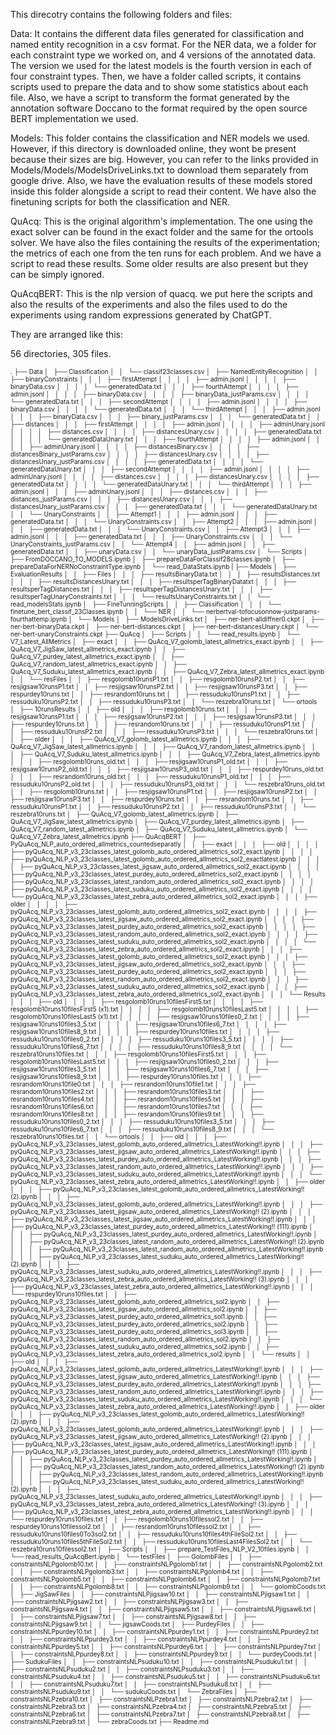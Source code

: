 This direcotry contains the following folders and files:

Data:
It contains the different data files generated for classification and named entity recognition in a csv format. For the NER data, we a folder
for each constraint type we worked on, and 4 versions of the annotated data. The version we used for the latest models is the fourth 
version in each of four constraint types. Then, we have a folder called scripts, it contains scripts used to prepare the data and to show
some statistics about each file. Also, we have a script to transform the format generated by the annotation software Doccano to the format
required by the open source BERT implementation we used.

Models:
This folder contains the classification and NER models we used. However, if this directory is downloaded online, they wont be present because
their sizes are big. However, you can refer to the links provided in Models/Models/ModelsDriveLinks.txt to download them separately from 
google drive. Also, we have the evaluation results of these models stored inside this folder alongside a script to read their content. We 
have also the finetuning scripts for both the classification and NER.


QuAcq:
This is the original algorithm's implementation. The one using the exact solver can be found in the exact folder and the same for the ortools solver. We have also the files containing the results of the experimentation; the metrics of each one from the ten runs for each problem. And we have a script to read these results. Some older results are also present but they can be simply ignored.

QuAcqBERT:
This is the nlp version of quacq. we put here the scripts and also the results of the experiments and also the files used to do the experiments using random expressions generated by ChatGPT.

They are arranged like this:

56 directories, 305 files. 

<font size="1">
.
├── Data
│   ├── Classification
│   │   └── classif23classes.csv
│   ├── NamedEntityRecognition
│   │   ├── binaryConstraints
│   │   │   ├── firstAttempt
│   │   │   │   ├── admin.jsonl
│   │   │   │   ├── binaryData.csv
│   │   │   │   └── generatedData.txt
│   │   │   ├── fourthAttempt
│   │   │   │   ├── admin.jsonl
│   │   │   │   ├── binaryData.csv
│   │   │   │   ├── binaryData_justParams.csv
│   │   │   │   └── generatedData.txt
│   │   │   ├── secondAttempt
│   │   │   │   ├── admin.jsonl
│   │   │   │   ├── binaryData.csv
│   │   │   │   └── generatedData.txt
│   │   │   └── thirdAttempt
│   │   │       ├── admin.jsonl
│   │   │       ├── binaryData.csv
│   │   │       ├── binary_justParams.csv
│   │   │       └── generatedData.txt
│   │   ├── distances
│   │   │   ├── firstAttempt
│   │   │   │   ├── admin.jsonl
│   │   │   │   ├── adminUnary.jsonl
│   │   │   │   ├── distances.csv
│   │   │   │   ├── distancesUnary.csv
│   │   │   │   ├── generatedData.txt
│   │   │   │   └── generatedDataUnary.txt
│   │   │   ├── fourthAttempt
│   │   │   │   ├── admin.jsonl
│   │   │   │   ├── adminUnary.jsonl
│   │   │   │   ├── distancesBinary.csv
│   │   │   │   ├── distancesBinary_justParams.csv
│   │   │   │   ├── distancesUnary.csv
│   │   │   │   ├── distancesUnary_justParams.csv
│   │   │   │   ├── generatedData.txt
│   │   │   │   └── generatedDataUnary.txt
│   │   │   ├── secondAttempt
│   │   │   │   ├── admin.jsonl
│   │   │   │   ├── adminUnary.jsonl
│   │   │   │   ├── distances.csv
│   │   │   │   ├── distancesUnary.csv
│   │   │   │   ├── generatedData.txt
│   │   │   │   └── generatedDataUnary.txt
│   │   │   └── thirdAttempt
│   │   │       ├── admin.jsonl
│   │   │       ├── adminUnary.jsonl
│   │   │       ├── distances.csv
│   │   │       ├── distances_justParams.csv
│   │   │       ├── distancesUnary.csv
│   │   │       ├── distancesUnary_justParams.csv
│   │   │       ├── generatedData.txt
│   │   │       └── generatedDataUnary.txt
│   │   └── UnaryConstraints
│   │       ├── Attempt1
│   │       │   ├── admin.jsonl
│   │       │   ├── generatedData.txt
│   │       │   └── UnaryConstraints.csv
│   │       ├── Attempt2
│   │       │   ├── admin.jsonl
│   │       │   ├── generatedData.txt
│   │       │   └── UnaryConstraints.csv
│   │       ├── Attempt3
│   │       │   ├── admin.jsonl
│   │       │   ├── generatedData.txt
│   │       │   ├── UnaryConstraints.csv
│   │       │   └── UnaryConstraints_justParams.csv
│   │       └── Attempt4
│   │           ├── admin.jsonl
│   │           ├── generatedData.txt
│   │           ├── unaryData.csv
│   │           └── unaryData_justParams.csv
│   └── Scripts
│       ├── FromDOCCANO_TO_MODELS.ipynb
│       ├── prepareDataForClassif28classes.ipynb
│       ├── prepareDataForNERNoConstraintType.ipynb
│       └── read_DataStats.ipynb
|
├── Models
│   ├── EvaluationResults
│   │   ├── Files
│   │   │   ├── resultsBinaryData.txt
│   │   │   ├── resultsDistances.txt
│   │   │   ├── resultsDistancesUnary.txt
│   │   │   ├── resultsperTagBinaryDatatxt
│   │   │   ├── resultsperTagDistances.txt
│   │   │   ├── resultsperTagDistancesUnary.txt
│   │   │   ├── resultsperTagUnaryConstraints.txt
│   │   │   └── resultsUnaryConstraints.txt
│   │   └── read_modelsStats.ipynb
│   ├── FineTunningScripts
│   │   ├── Classification
│   │   │   └── finetune_bert_classif_23Classes.ipynb
│   │   └── NER
│   │       └── nerbertval-tofocusonnow-justparams-fourthattemp.ipynb
│   └── Models
│       ├── ModelsDriveLinks.txt
│       ├── ner-bert-alldiffner0.ckpt
│       ├── ner-bert-binaryData.ckpt
│       ├── ner-bert-distances.ckpt
│       ├── ner-bert-distancesUnary.ckpt
│       └── ner-bert-unaryConstraints.ckpt
├── QuAcq
│   ├── Scripts
│   │   └── read_results.ipynb
│   └── V7_Latest_AllMetrics
│       ├── exact
│       │   ├── QuAcq_V7_golomb_latest_allmetrics_exact.ipynb
│       │   ├── QuAcq_V7_JigSaw_latest_allmetrics_exact.ipynb
│       │   ├── QuAcq_V7_purdey_latest_allmetrics_exact.ipynb
│       │   ├── QuAcq_V7_random_latest_allmetrics_exact.ipynb
│       │   ├── QuAcq_V7_Suduku_latest_allmetrics_exact.ipynb
│       │   ├── QuAcq_V7_Zebra_latest_allmetrics_exact.ipynb
│       │   └── resFiles
│       │       ├── resgolomb10runsP1.txt
│       │       ├── resgolomb10runsP2.txt
│       │       ├── resjigsaw10runsP1.txt
│       │       ├── resjigsaw10runsP2.txt
│       │       ├── resjigsaw10runsP3.txt
│       │       ├── respurdey10runs.txt
│       │       ├── resrandom10runs.txt
│       │       ├── ressuduku10runsP1.txt
│       │       ├── ressuduku10runsP2.txt
│       │       ├── ressuduku10runsP3.txt
│       │       └── reszebra10runs.txt
│       └── ortools
│           ├── 10runsResults
│           │   ├── old
│           │   │   ├── resgolomb10runs.txt
│           │   │   ├── resjigsaw10runsP1.txt
│           │   │   ├── resjigsaw10runsP2.txt
│           │   │   ├── resjigsaw10runsP3.txt
│           │   │   ├── respurdey10runs.txt
│           │   │   ├── resrandom10runs.txt
│           │   │   ├── ressuduku10runsP1.txt
│           │   │   ├── ressuduku10runsP2.txt
│           │   │   ├── ressuduku10runsP3.txt
│           │   │   └── reszebra10runs.txt
│           │   ├── older
│           │   │   ├── QuAcq_V7_golomb_latest_allmetrics.ipynb
│           │   │   ├── QuAcq_V7_JigSaw_latest_allmetrics.ipynb
│           │   │   ├── QuAcq_V7_random_latest_allmetrics.ipynb
│           │   │   ├── QuAcq_V7_Suduku_latest_allmetrics.ipynb
│           │   │   ├── QuAcq_V7_Zebra_latest_allmetrics.ipynb
│           │   │   ├── resgolomb10runs_old.txt
│           │   │   ├── resjigsaw10runsP1_old.txt
│           │   │   ├── resjigsaw10runsP2_old.txt
│           │   │   ├── resjigsaw10runsP3_old.txt
│           │   │   ├── respurdey10runs_old.txt
│           │   │   ├── resrandom10runs_old.txt
│           │   │   ├── ressuduku10runsP1_old.txt
│           │   │   ├── ressuduku10runsP2_old.txt
│           │   │   ├── ressuduku10runsP3_old.txt
│           │   │   └── reszebra10runs_old.txt
│           │   ├── resgolomb10runs.txt
│           │   ├── resjigsaw10runsP1.txt
│           │   ├── resjigsaw10runsP2.txt
│           │   ├── resjigsaw10runsP3.txt
│           │   ├── respurdey10runs.txt
│           │   ├── resrandom10runs.txt
│           │   ├── ressuduku10runsP1.txt
│           │   ├── ressuduku10runsP2.txt
│           │   ├── ressuduku10runsP3.txt
│           │   └── reszebra10runs.txt
│           ├── QuAcq_V7_golomb_latest_allmetrics.ipynb
│           ├── QuAcq_V7_JigSaw_latest_allmetrics.ipynb
│           ├── QuAcq_V7_purdey_latest_allmetrics.ipynb
│           ├── QuAcq_V7_random_latest_allmetrics.ipynb
│           ├── QuAcq_V7_Suduku_latest_allmetrics.ipynb
│           └── QuAcq_V7_Zebra_latest_allmetrics.ipynb
├── QuAcqBERT
│   ├── PyQuAcq_NLP_auto_ordered_allmetrics_countedseparatly
│   │   ├── exact
│   │   │   ├── old
│   │   │   │   ├── pyQuAcq_NLP_v3_23classes_latest_golomb_auto_ordered_allmetrics_sol2_exact.ipynb
│   │   │   │   ├── pyQuAcq_NLP_v3_23classes_latest_golomb_auto_ordered_allmetrics_sol2_exactlatest.ipynb
│   │   │   │   ├── pyQuAcq_NLP_v3_23classes_latest_jigsaw_auto_ordered_allmetrics_sol2_exact.ipynb
│   │   │   │   ├── pyQuAcq_NLP_v3_23classes_latest_purdey_auto_ordered_allmetrics_sol2_exact.ipynb
│   │   │   │   ├── pyQuAcq_NLP_v3_23classes_latest_random_auto_ordered_allmetrics_sol2_exact.ipynb
│   │   │   │   ├── pyQuAcq_NLP_v3_23classes_latest_suduku_auto_ordered_allmetrics_sol2_exact.ipynb
│   │   │   │   └── pyQuAcq_NLP_v3_23classes_latest_zebra_auto_ordered_allmetrics_sol2_exact.ipynb
│   │   │   ├── older
│   │   │   │   ├── pyQuAcq_NLP_v3_23classes_latest_golomb_auto_ordered_allmetrics_sol2_exact.ipynb
│   │   │   │   ├── pyQuAcq_NLP_v3_23classes_latest_jigsaw_auto_ordered_allmetrics_sol2_exact.ipynb
│   │   │   │   ├── pyQuAcq_NLP_v3_23classes_latest_purdey_auto_ordered_allmetrics_sol2_exact.ipynb
│   │   │   │   ├── pyQuAcq_NLP_v3_23classes_latest_random_auto_ordered_allmetrics_sol2_exact.ipynb
│   │   │   │   ├── pyQuAcq_NLP_v3_23classes_latest_suduku_auto_ordered_allmetrics_sol2_exact.ipynb
│   │   │   │   └── pyQuAcq_NLP_v3_23classes_latest_zebra_auto_ordered_allmetrics_sol2_exact.ipynb
│   │   │   ├── pyQuAcq_NLP_v3_23classes_latest_golomb_auto_ordered_allmetrics_sol2_exact.ipynb
│   │   │   ├── pyQuAcq_NLP_v3_23classes_latest_jigsaw_auto_ordered_allmetrics_sol2_exact.ipynb
│   │   │   ├── pyQuAcq_NLP_v3_23classes_latest_purdey_auto_ordered_allmetrics_sol2_exact.ipynb
│   │   │   ├── pyQuAcq_NLP_v3_23classes_latest_random_auto_ordered_allmetrics_sol2_exact.ipynb
│   │   │   ├── pyQuAcq_NLP_v3_23classes_latest_suduku_auto_ordered_allmetrics_sol2_exact.ipynb
│   │   │   ├── pyQuAcq_NLP_v3_23classes_latest_zebra_auto_ordered_allmetrics_sol2_exact.ipynb
│   │   │   └── Results
│   │   │       ├── old
│   │   │       │   ├── resgolomb10runs10filesFirst5.txt
│   │   │       │   ├── resgolomb10runs10filesFirst5 (x1).txt
│   │   │       │   ├── resgolomb10runs10filesLast5.txt
│   │   │       │   ├── resgolomb10runs10filesLast5 (x1).txt
│   │   │       │   ├── resjigsaw10runs10files0_2.txt
│   │   │       │   ├── resjigsaw10runs10files3_5.txt
│   │   │       │   ├── resjigsaw10runs10files6_7.txt
│   │   │       │   ├── resjigsaw10runs10files8_9.txt
│   │   │       │   ├── respurdey10runs10files.txt
│   │   │       │   ├── ressuduku10runs10files0_2.txt
│   │   │       │   ├── ressuduku10runs10files3_5.txt
│   │   │       │   ├── ressuduku10runs10files6_7.txt
│   │   │       │   ├── ressuduku10runs10files8_9.txt
│   │   │       │   └── reszebra10runs10files.txt
│   │   │       ├── resgolomb10runs10filesFirst5.txt
│   │   │       ├── resgolomb10runs10filesLast5.txt
│   │   │       ├── resjigsaw10runs10files0_2.txt
│   │   │       ├── resjigsaw10runs10files3_5.txt
│   │   │       ├── resjigsaw10runs10files6_7.txt
│   │   │       ├── resjigsaw10runs10files8_9.txt
│   │   │       ├── respurdey10runs10files.txt
│   │   │       ├── resrandom10runs10file0.txt
│   │   │       ├── resrandom10runs10file1.txt
│   │   │       ├── resrandom10runs10files2.txt
│   │   │       ├── resrandom10runs10files3.txt
│   │   │       ├── resrandom10runs10files4.txt
│   │   │       ├── resrandom10runs10files5.txt
│   │   │       ├── resrandom10runs10files6.txt
│   │   │       ├── resrandom10runs10files7.txt
│   │   │       ├── resrandom10runs10files8.txt
│   │   │       ├── resrandom10runs10files9.txt
│   │   │       ├── ressuduku10runs10files0_2.txt
│   │   │       ├── ressuduku10runs10files3_5.txt
│   │   │       ├── ressuduku10runs10files6_7.txt
│   │   │       ├── ressuduku10runs10files8_9.txt
│   │   │       └── reszebra10runs10files.txt
│   │   └── ortools
│   │       ├── old
│   │       │   ├── pyQuAcq_NLP_v3_23classes_latest_golomb_auto_ordered_allmetrics_LatestWorking!!.ipynb
│   │       │   ├── pyQuAcq_NLP_v3_23classes_latest_jigsaw_auto_ordered_allmetrics_LatestWorking!!.ipynb
│   │       │   ├── pyQuAcq_NLP_v3_23classes_latest_purdey_auto_ordered_allmetrics_LatestWorking!!.ipynb
│   │       │   ├── pyQuAcq_NLP_v3_23classes_latest_random_auto_ordered_allmetrics_LatestWorking!!.ipynb
│   │       │   ├── pyQuAcq_NLP_v3_23classes_latest_suduku_auto_ordered_allmetrics_LatestWorking!!.ipynb
│   │       │   └── pyQuAcq_NLP_v3_23classes_latest_zebra_auto_ordered_allmetrics_LatestWorking!!.ipynb
│   │       ├── older
│   │       │   ├── pyQuAcq_NLP_v3_23classes_latest_golomb_auto_ordered_allmetrics_LatestWorking!! (2).ipynb
│   │       │   ├── pyQuAcq_NLP_v3_23classes_latest_golomb_auto_ordered_allmetrics_LatestWorking!!.ipynb
│   │       │   ├── pyQuAcq_NLP_v3_23classes_latest_jigsaw_auto_ordered_allmetrics_LatestWorking!! (2).ipynb
│   │       │   ├── pyQuAcq_NLP_v3_23classes_latest_jigsaw_auto_ordered_allmetrics_LatestWorking!!.ipynb
│   │       │   ├── pyQuAcq_NLP_v3_23classes_latest_purdey_auto_ordered_allmetrics_LatestWorking!! (111).ipynb
│   │       │   ├── pyQuAcq_NLP_v3_23classes_latest_purdey_auto_ordered_allmetrics_LatestWorking!!.ipynb
│   │       │   ├── pyQuAcq_NLP_v3_23classes_latest_random_auto_ordered_allmetrics_LatestWorking!! (2).ipynb
│   │       │   ├── pyQuAcq_NLP_v3_23classes_latest_random_auto_ordered_allmetrics_LatestWorking!!.ipynb
│   │       │   ├── pyQuAcq_NLP_v3_23classes_latest_suduku_auto_ordered_allmetrics_LatestWorking!! (2).ipynb
│   │       │   ├── pyQuAcq_NLP_v3_23classes_latest_suduku_auto_ordered_allmetrics_LatestWorking!!.ipynb
│   │       │   ├── pyQuAcq_NLP_v3_23classes_latest_zebra_auto_ordered_allmetrics_LatestWorking!! (3).ipynb
│   │       │   ├── pyQuAcq_NLP_v3_23classes_latest_zebra_auto_ordered_allmetrics_LatestWorking!!.ipynb
│   │       │   └── respurdey10runs10files.txt
│   │       ├── pyQuAcq_NLP_v3_23classes_latest_golomb_auto_ordered_allmetrics_sol2.ipynb
│   │       ├── pyQuAcq_NLP_v3_23classes_latest_jigsaw_auto_ordered_allmetrics_sol2.ipynb
│   │       ├── pyQuAcq_NLP_v3_23classes_latest_purdey_auto_ordered_allmetrics_sol1.ipynb
│   │       ├── pyQuAcq_NLP_v3_23classes_latest_purdey_auto_ordered_allmetrics_sol2.ipynb
│   │       ├── pyQuAcq_NLP_v3_23classes_latest_purdey_auto_ordered_allmetrics_sol3.ipynb
│   │       ├── pyQuAcq_NLP_v3_23classes_latest_random_auto_ordered_allmetrics_sol2.ipynb
│   │       ├── pyQuAcq_NLP_v3_23classes_latest_suduku_auto_ordered_allmetrics_sol2.ipynb
│   │       ├── pyQuAcq_NLP_v3_23classes_latest_zebra_auto_ordered_allmetrics_sol2.ipynb
│   │       └── results
│   │           ├── old
│   │           │   ├── pyQuAcq_NLP_v3_23classes_latest_golomb_auto_ordered_allmetrics_LatestWorking!!.ipynb
│   │           │   ├── pyQuAcq_NLP_v3_23classes_latest_jigsaw_auto_ordered_allmetrics_LatestWorking!!.ipynb
│   │           │   ├── pyQuAcq_NLP_v3_23classes_latest_purdey_auto_ordered_allmetrics_LatestWorking!!.ipynb
│   │           │   ├── pyQuAcq_NLP_v3_23classes_latest_random_auto_ordered_allmetrics_LatestWorking!!.ipynb
│   │           │   ├── pyQuAcq_NLP_v3_23classes_latest_suduku_auto_ordered_allmetrics_LatestWorking!!.ipynb
│   │           │   └── pyQuAcq_NLP_v3_23classes_latest_zebra_auto_ordered_allmetrics_LatestWorking!!.ipynb
│   │           ├── older
│   │           │   ├── pyQuAcq_NLP_v3_23classes_latest_golomb_auto_ordered_allmetrics_LatestWorking!! (2).ipynb
│   │           │   ├── pyQuAcq_NLP_v3_23classes_latest_golomb_auto_ordered_allmetrics_LatestWorking!!.ipynb
│   │           │   ├── pyQuAcq_NLP_v3_23classes_latest_jigsaw_auto_ordered_allmetrics_LatestWorking!! (2).ipynb
│   │           │   ├── pyQuAcq_NLP_v3_23classes_latest_jigsaw_auto_ordered_allmetrics_LatestWorking!!.ipynb
│   │           │   ├── pyQuAcq_NLP_v3_23classes_latest_purdey_auto_ordered_allmetrics_LatestWorking!! (111).ipynb
│   │           │   ├── pyQuAcq_NLP_v3_23classes_latest_purdey_auto_ordered_allmetrics_LatestWorking!!.ipynb
│   │           │   ├── pyQuAcq_NLP_v3_23classes_latest_random_auto_ordered_allmetrics_LatestWorking!! (2).ipynb
│   │           │   ├── pyQuAcq_NLP_v3_23classes_latest_random_auto_ordered_allmetrics_LatestWorking!!.ipynb
│   │           │   ├── pyQuAcq_NLP_v3_23classes_latest_suduku_auto_ordered_allmetrics_LatestWorking!! (2).ipynb
│   │           │   ├── pyQuAcq_NLP_v3_23classes_latest_suduku_auto_ordered_allmetrics_LatestWorking!!.ipynb
│   │           │   ├── pyQuAcq_NLP_v3_23classes_latest_zebra_auto_ordered_allmetrics_LatestWorking!! (3).ipynb
│   │           │   ├── pyQuAcq_NLP_v3_23classes_latest_zebra_auto_ordered_allmetrics_LatestWorking!!.ipynb
│   │           │   └── respurdey10runs10files.txt
│   │           ├── resgolomb10runs10filessol2.txt
│   │           ├── respurdey10runs10filessol2.txt
│   │           ├── resrandom10runs10filessol2.txt
│   │           ├── ressuduku10runs10files0To3sol2.txt
│   │           ├── ressuduku10runs10files4thFileSol2.txt
│   │           ├── ressuduku10runs10files5thFileSol2.txt
│   │           ├── ressuduku10runs10filesLast4FilesSol2.txt
│   │           └── reszebra10runs10filessol2.txt
│   ├── Scripts
│   │   ├── prepare_TestFiles_NLP_V2_10files.ipynb
│   │   └── read_results_QuAcqBert.ipynb
│   └── testFiles
│       ├── GolombFiles
│       │   ├── constraintsNLPgolomb10.txt
│       │   ├── constraintsNLPgolomb1.txt
│       │   ├── constraintsNLPgolomb2.txt
│       │   ├── constraintsNLPgolomb3.txt
│       │   ├── constraintsNLPgolomb4.txt
│       │   ├── constraintsNLPgolomb5.txt
│       │   ├── constraintsNLPgolomb6.txt
│       │   ├── constraintsNLPgolomb7.txt
│       │   ├── constraintsNLPgolomb8.txt
│       │   ├── constraintsNLPgolomb9.txt
│       │   └── golombCoods.txt
│       ├── JigSawFiles
│       │   ├── constraintsNLPjigsaw10.txt
│       │   ├── constraintsNLPjigsaw1.txt
│       │   ├── constraintsNLPjigsaw2.txt
│       │   ├── constraintsNLPjigsaw3.txt
│       │   ├── constraintsNLPjigsaw4.txt
│       │   ├── constraintsNLPjigsaw5.txt
│       │   ├── constraintsNLPjigsaw6.txt
│       │   ├── constraintsNLPjigsaw7.txt
│       │   ├── constraintsNLPjigsaw8.txt
│       │   ├── constraintsNLPjigsaw9.txt
│       │   └── jigsawCoods.txt
│       ├── PurdeyFiles
│       │   ├── constraintsNLPpurdey10.txt
│       │   ├── constraintsNLPpurdey1.txt
│       │   ├── constraintsNLPpurdey2.txt
│       │   ├── constraintsNLPpurdey3.txt
│       │   ├── constraintsNLPpurdey4.txt
│       │   ├── constraintsNLPpurdey5.txt
│       │   ├── constraintsNLPpurdey6.txt
│       │   ├── constraintsNLPpurdey7.txt
│       │   ├── constraintsNLPpurdey8.txt
│       │   ├── constraintsNLPpurdey9.txt
│       │   └── purdeyCoods.txt
│       ├── SudukuFiles
│       │   ├── constraintsNLPsuduku10.txt
│       │   ├── constraintsNLPsuduku1.txt
│       │   ├── constraintsNLPsuduku2.txt
│       │   ├── constraintsNLPsuduku3.txt
│       │   ├── constraintsNLPsuduku4.txt
│       │   ├── constraintsNLPsuduku5.txt
│       │   ├── constraintsNLPsuduku6.txt
│       │   ├── constraintsNLPsuduku7.txt
│       │   ├── constraintsNLPsuduku8.txt
│       │   ├── constraintsNLPsuduku9.txt
│       │   └── sudukuCoods.txt
│       └── ZebraFiles
│           ├── constraintsNLPzebra10.txt
│           ├── constraintsNLPzebra1.txt
│           ├── constraintsNLPzebra2.txt
│           ├── constraintsNLPzebra3.txt
│           ├── constraintsNLPzebra4.txt
│           ├── constraintsNLPzebra5.txt
│           ├── constraintsNLPzebra6.txt
│           ├── constraintsNLPzebra7.txt
│           ├── constraintsNLPzebra8.txt
│           ├── constraintsNLPzebra9.txt
│           └── zebraCoods.txt
├── Readme.md
</font>


